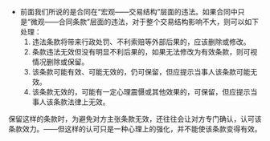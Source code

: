 - 前面我们所说的是合同在“宏观——交易结构”层面的违法。如果合同中只是“微观——合同条款”层面的违法，对于整个交易结构影响不大，则可以如下处理：
	1. 违法条款将带来行政处罚、不利索赔等外部后果的，应该删除或修改。
	2. 条款违法无效但没有明显不利后果的，如果无法修改为有效条款，则可视情况删除或保留。
	3. 该条款可能有效、可能无效的，仍可保留，但应提示当事人该条款可能无效。
	4. 该条款无效的，可能有一定心理震慑或其他效果的，可保留，但应提示当事人该条款法律上无效。

保留这样的条款时，为避免对方主张条款无效，还往往会让对方专门确认，认可该条款效力。——但这样的认可只是一种心理上的强化，并不能使该条款变得有效。